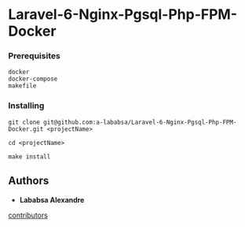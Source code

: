 # Laravel-6-Nginx-Pgsql-Php-FPM-Docker

### Prerequisites

```
docker
docker-compose
makefile
```

### Installing

```
git clone git@github.com:a-lababsa/Laravel-6-Nginx-Pgsql-Php-FPM-Docker.git <projectName>
```

```
cd <projectName>
```

```
make install
```

## Authors

* **Lababsa Alexandre**

[contributors](https://github.com/a-lababsa/Laravel-6-Nginx-Pgsql-Php-FPM-Docker/graphs/contributors)